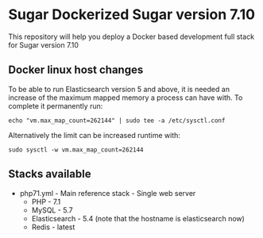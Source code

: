 # Sugar Dockerized Sugar version 7.10
This repository will help you deploy a Docker based development full stack for Sugar version 7.10

## Docker linux host changes
To be able to run Elasticsearch version 5 and above, it is needed an increase of the maximum mapped memory a process can have with. To complete it permanently run:

`echo "vm.max_map_count=262144" | sudo tee -a /etc/sysctl.conf`

Alternatively the limit can be increased runtime with:

`sudo sysctl -w vm.max_map_count=262144`

## Stacks available
* php71.yml - Main reference stack - Single web server
    * PHP - 7.1
    * MySQL - 5.7
    * Elasticsearch - 5.4 (note that the hostname is elasticsearch now)
    * Redis - latest
